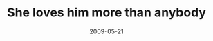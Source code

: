 ---
layout: base.njk
title : 'She loves him more than anybody' 
view_title : 'She loves him more than anybody' 
year : '2009' 
date : '2009-05-21' 
img_file : '/drawing/sheloveshimmorethananybody.png' 
html_file : 'sheloveshimmorethananybody' 
next_html : 'thereisnoreasonwhythiscanthappen.html' 
year_order : '162' 
permalink : "title/{{html_file}}.html"
---